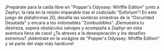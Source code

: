 ¡Prepárate para la caída libre en "Popper's Odyssey: Whiffle Edition" junto a Zephyr, la rata en la misión imparable tras el codiciado "Euforium"! En este juego de plataformas 2D, desafía las sombras siniestras de la "Oscuridad Desatada" y encara a los indomables "Zombustibles". ¡Demuestra tu destreza, supera obstáculos salvajes y acompaña a Zephyr en esta aventura llena de caos! ¿Te atreves a la desesperación y los desafíos extremos? ¡Adéntrate en la vorágine de "Popper's Odyssey: Whiffle Edition" y sé parte del viaje más hardcore!
